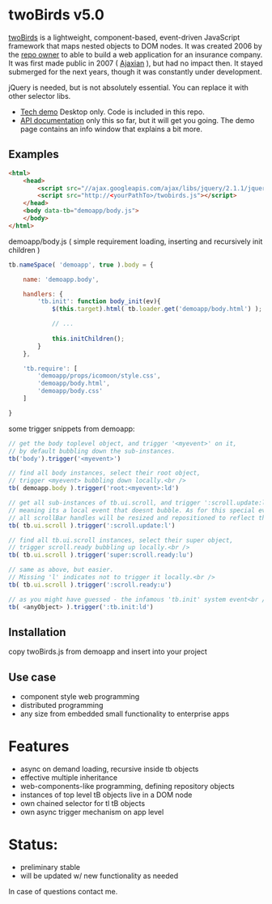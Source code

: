 # twoBirds v5.0

[twoBirds](https://github.com/FrankieTh-xx/twobirds) is a lightweight, component-based,
event-driven JavaScript framework that maps nested objects to DOM nodes. 
It was created 2006 by the [repo owner](http://frank.thuerigen.two-birds.ch) to able to build a web application for an insurance company.
It was first made public in 2007 ( [Ajaxian](http://ajaxian.com/archives/twobirds-lib-20-released) ), but had no impact then.
It stayed submerged for the next years, though it was constantly under development. 

jQuery is needed, but is not absolutely essential. You can replace it with other selector libs.

* [Tech demo](http://demo.two-birds.ch/) Desktop only. Code is included in this repo.
* [API documentation](doc/README.md) only this so far, but it will get you going. The demo page contains an info window that explains a bit more.

## Examples

```html
<html>
	<head>
		<script src="//ajax.googleapis.com/ajax/libs/jquery/2.1.1/jquery.min.js"></script>
		<script src="http://<yourPathTo>/twobirds.js"></script>
	</head>
    <body data-tb="demoapp/body.js">
    </body>
</html>
```

demoapp/body.js ( simple requirement loading, inserting and recursively init children )
```js 
tb.nameSpace( 'demoapp', true ).body = {

	name: 'demoapp.body',

	handlers: {
		'tb.init': function body_init(ev){
			$(this.target).html( tb.loader.get('demoapp/body.html') );

			// ... 
			
			this.initChildren();
		}
	},

	'tb.require': [
		'demoapp/props/icomoon/style.css',
		'demoapp/body.html',
		'demoapp/body.css'
	]

}
```

some trigger snippets from demoapp:
```js 
// get the body toplevel object, and trigger '<myevent>' on it, 
// by default bubbling down the sub-instances.
tb('body').trigger('<myevent>')

// find all body instances, select their root object, 
// trigger <myevent> bubbling down locally.<br />
tb( demoapp.body ).trigger('root:<myevent>:ld')	

// get all sub-instances of tb.ui.scroll, and trigger ':scroll.update:l' on it, 
// meaning its a local event that doesnt bubble. As for this special event, 
// all scrollBar handles will be resized and repositioned to reflect their inner content.
tb( tb.ui.scroll ).trigger(':scroll.update:l')			

// find all tb.ui.scroll instances, select their super object, 
// trigger scroll.ready bubbling up locally.<br />
tb( tb.ui.scroll ).trigger('super:scroll.ready:lu')		

// same as above, but easier. 
// Missing 'l' indicates not to trigger it locally.<br />
tb( tb.ui.scroll ).trigger(':scroll.ready:u')		

// as you might have guessed - the infamous 'tb.init' system event<br />	
tb( <anyObject> ).trigger(':tb.init:ld')				
```

## Installation

copy twoBirds.js from demoapp and insert into your project

## Use case 
- component style web programming
- distributed programming
- any size from embedded small functionality to enterprise apps

# Features
- async on demand loading, recursive inside tb objects
- effective multiple inheritance
- web-components-like programming, defining repository objects
- instances of top level tB objects live in a DOM node
- own chained selector for tl tB objects
- own async trigger mechanism on app level

# Status:
- preliminary stable
- will be updated w/ new functionality as needed

In case of questions contact me.